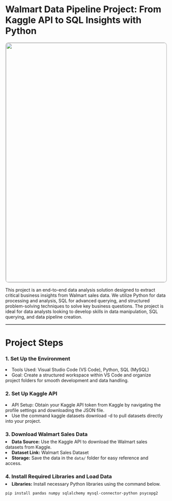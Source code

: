 <h1>Walmart Data Pipeline Project: From Kaggle API to SQL Insights with Python </h1>
<!-- <hr style="border: 0.5px solid #999;">
 -->

<p align="center">
  <img alt="walmart_project-piplelines" src="https://github.com/user-attachments/assets/1bd7d129-594b-4c8e-8b93-e2edb555ff83"  width="1598" height="753" style="border: 2px solid #ccc; border-radius: 10px;" width="700"/>
</p>
<P> This project is an end-to-end data analysis solution designed to extract critical business insights from Walmart sales data. We utilize Python for data processing and analysis, SQL for advanced querying, and structured problem-solving techniques to solve key business questions. The project is ideal for data analysts looking to develop skills in data manipulation, SQL querying, and data pipeline creation.
</P>
<hr style="border: 0.5px solid #bbb;">

<h1> Project Steps </h1>

<h3 style="border-bottom:none;"> 1. Set Up the Environment </h3>
  <li>Tools Used: Visual Studio Code (VS Code), Python, SQL (MySQL)</li>
  <li>Goal: Create a structured workspace within VS Code and organize project folders for smooth development and data handling.</li>

<h3 style="border-bottom:none;"> 2. Set Up Kaggle API</h3>
  <li>API Setup: Obtain your Kaggle API token from Kaggle by navigating the profile settings and downloading the JSON file.</li>
  <li>Use the command kaggle datasets download -d <dataset-path> to pull datasets directly into your project.</li>

<h3 style="border-bottom:none; margin-bottom: 5px;">3. Download Walmart Sales Data</h3>
  <li><strong>Data Source:</strong> Use the Kaggle API to download the Walmart sales datasets from Kaggle.</li>
  <li><strong>Dataset Link:</strong> Walmart Sales Dataset</li>
  <li><strong>Storage:</strong> Save the data in the <code>data/</code> folder for easy reference and access.</li>

<h3 style="border-bottom:none; margin-bottom: 5px;">4. Install Required Libraries and Load Data</h3>
  <li ><strong>Libraries:</strong> Install necessary Python libraries using the command below.</li>

<pre><code style = "margin-bottom: 5px;" >pip install pandas numpy sqlalchemy mysql-connector-python psycopg2</code></pre>
